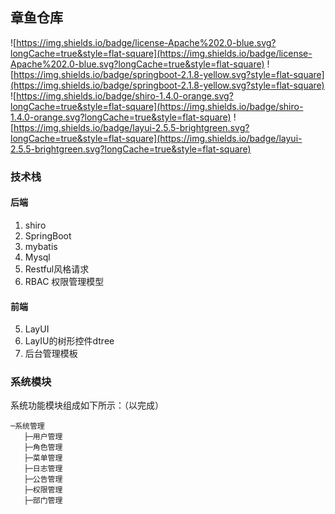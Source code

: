 ## 章鱼仓库
![https://img.shields.io/badge/license-Apache%202.0-blue.svg?longCache=true&style=flat-square](https://img.shields.io/badge/license-Apache%202.0-blue.svg?longCache=true&style=flat-square)
![https://img.shields.io/badge/springboot-2.1.8-yellow.svg?style=flat-square](https://img.shields.io/badge/springboot-2.1.8-yellow.svg?style=flat-square)
![https://img.shields.io/badge/shiro-1.4.0-orange.svg?longCache=true&style=flat-square](https://img.shields.io/badge/shiro-1.4.0-orange.svg?longCache=true&style=flat-square)
![https://img.shields.io/badge/layui-2.5.5-brightgreen.svg?longCache=true&style=flat-square](https://img.shields.io/badge/layui-2.5.5-brightgreen.svg?longCache=true&style=flat-square)

### 技术栈

#### 后端
1. shiro
2. SpringBoot
3. mybatis
4. Mysql
5. Restful风格请求
7. RBAC 权限管理模型

#### 前端
5. LayUI
6. LayIU的树形控件dtree
7. 后台管理模板


### 系统模块
系统功能模块组成如下所示：（以完成）
```
─系统管理
   ├─用户管理
   ├─角色管理
   ├─菜单管理
   ├─日志管理
   ├─公告管理
   ├─权限管理
   ├─部门管理

```
